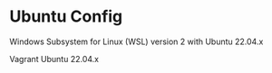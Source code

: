 # Ubuntu Config 

Windows Subsystem for Linux (WSL) version 2 with Ubuntu 22.04.x 

Vagrant Ubuntu 22.04.x 
